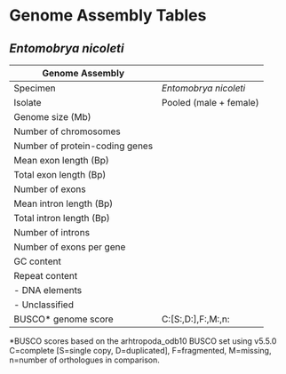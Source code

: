 # Genome Assembly Tables

## *Entomobrya nicoleti*

| Genome Assembly | |
| --- | --- |
| Specimen | *Entomobrya nicoleti* |
| Isolate | Pooled (male + female) |
| Genome size (Mb) |  |
| Number of chromosomes |  |
| Number of protein-coding genes |  |
| Mean exon length (Bp) |  |
| Total exon length (Bp) |  |
| Number of exons |  |
| Mean intron length (Bp) |  |
| Total intron length (Bp) |  |
| Number of introns |  |
| Number of exons per gene |  |
| GC content |  |
| Repeat content |  |
| - DNA elements |  |
| - Unclassified |  |
| BUSCO* genome score | C:[S:,D:],F:,M:,n: |

*BUSCO scores based on the arhtropoda_odb10 BUSCO set using v5.5.0 C=complete  [S=single copy, D=duplicated], F=fragmented, M=missing, n=number of orthologues in comparison.